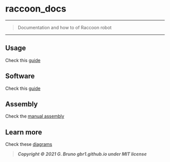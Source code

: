 # raccoon_docs

---
> Documentation and how to of Raccoon robot
---

## Usage
Check this [guide](How&#32;to&#32;use&#32;the&#32;demo.md)

## Software 
Check this [guide](Raccoon&#32;robot&#32;setup.md)


## Assembly
Check the [manual assembly](assembly_manual/0_bill_of_materials.md)

## Learn more
Check these [diagrams](Raccoon&#32;robot&#32;diagrams.md)

> ***Copyright © 2021 G. Bruno gbr1.github.io under MIT license***
